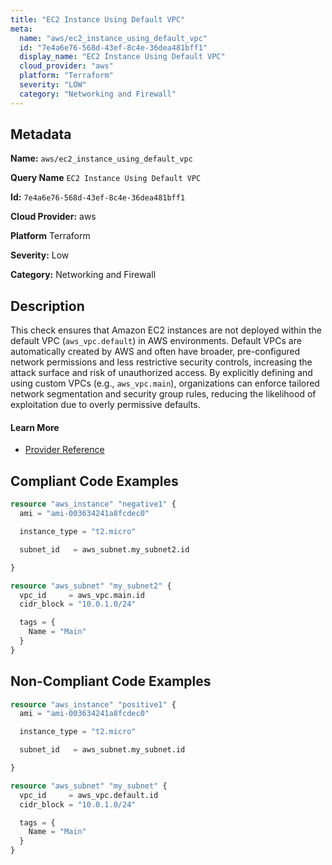 ```yaml
---
title: "EC2 Instance Using Default VPC"
meta:
  name: "aws/ec2_instance_using_default_vpc"
  id: "7e4a6e76-568d-43ef-8c4e-36dea481bff1"
  display_name: "EC2 Instance Using Default VPC"
  cloud_provider: "aws"
  platform: "Terraform"
  severity: "LOW"
  category: "Networking and Firewall"
---
```

## Metadata

**Name:** `aws/ec2_instance_using_default_vpc`

**Query Name** `EC2 Instance Using Default VPC`

**Id:** `7e4a6e76-568d-43ef-8c4e-36dea481bff1`

**Cloud Provider:** aws

**Platform** Terraform

**Severity:** Low

**Category:** Networking and Firewall

## Description
This check ensures that Amazon EC2 instances are not deployed within the default VPC (`aws_vpc.default`) in AWS environments. Default VPCs are automatically created by AWS and often have broader, pre-configured network permissions and less restrictive security controls, increasing the attack surface and risk of unauthorized access. By explicitly defining and using custom VPCs (e.g., `aws_vpc.main`), organizations can enforce tailored network segmentation and security group rules, reducing the likelihood of exploitation due to overly permissive defaults.

#### Learn More

 - [Provider Reference](https://registry.terraform.io/providers/hashicorp/aws/latest/docs/resources/instance#subnet_id)


## Compliant Code Examples
```terraform
resource "aws_instance" "negative1" {
  ami = "ami-003634241a8fcdec0"

  instance_type = "t2.micro"

  subnet_id   = aws_subnet.my_subnet2.id

}

resource "aws_subnet" "my_subnet2" {
  vpc_id     = aws_vpc.main.id
  cidr_block = "10.0.1.0/24"

  tags = {
    Name = "Main"
  }
}

```
## Non-Compliant Code Examples
```terraform
resource "aws_instance" "positive1" {
  ami = "ami-003634241a8fcdec0"

  instance_type = "t2.micro"

  subnet_id   = aws_subnet.my_subnet.id

}

resource "aws_subnet" "my_subnet" {
  vpc_id     = aws_vpc.default.id
  cidr_block = "10.0.1.0/24"

  tags = {
    Name = "Main"
  }
}

```